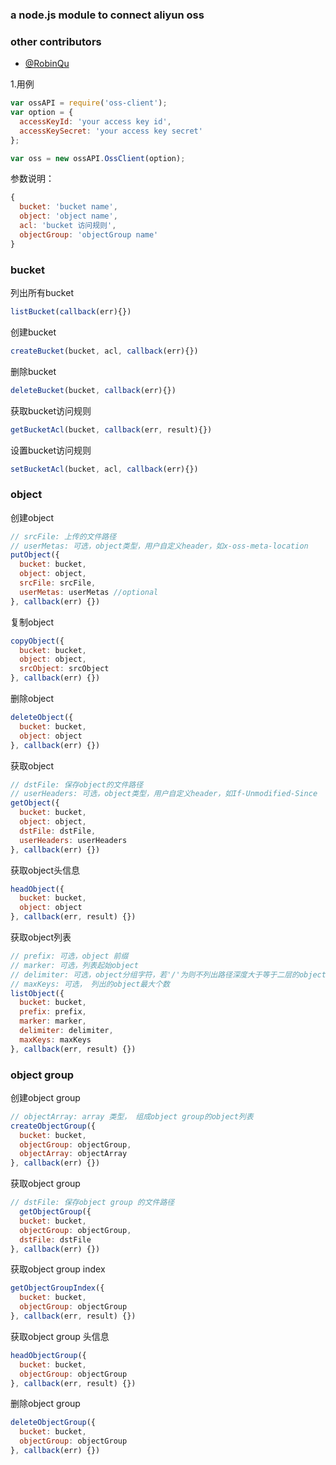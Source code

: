 ### a node.js module to connect aliyun oss

### other contributors
* [@RobinQu](https://github.com/RobinQu)

1.用例
```js
var ossAPI = require('oss-client');
var option = {
  accessKeyId: 'your access key id',
  accessKeySecret: 'your access key secret'
};

var oss = new ossAPI.OssClient(option);
```

参数说明：
```js
{
  bucket: 'bucket name',
  object: 'object name',
  acl: 'bucket 访问规则',
  objectGroup: 'objectGroup name'
}
```

### bucket

列出所有bucket
```js
listBucket(callback(err){})
```

创建bucket
```js
createBucket(bucket, acl, callback(err){})
```

删除bucket
```js
deleteBucket(bucket, callback(err){})
```

获取bucket访问规则
```js
getBucketAcl(bucket, callback(err, result){})
```

设置bucket访问规则
```js
setBucketAcl(bucket, acl, callback(err){})
```

### object

创建object
```js
// srcFile: 上传的文件路径
// userMetas: 可选，object类型，用户自定义header，如x-oss-meta-location
putObject({
  bucket: bucket,
  object: object,
  srcFile: srcFile,
  userMetas: userMetas //optional
}, callback(err) {})
```

复制object
```js
copyObject({
  bucket: bucket,
  object: object,
  srcObject: srcObject
}, callback(err) {})
```

删除object
```js
deleteObject({
  bucket: bucket,
  object: object
}, callback(err) {})
```

获取object
```js
// dstFile: 保存object的文件路径
// userHeaders: 可选，object类型，用户自定义header，如If-Unmodified-Since
getObject({
  bucket: bucket,
  object: object,
  dstFile: dstFile,
  userHeaders: userHeaders
}, callback(err) {})
```

获取object头信息
```js
headObject({
  bucket: bucket,
  object: object
}, callback(err, result) {})
```

获取object列表
```js
// prefix: 可选，object 前缀
// marker: 可选，列表起始object
// delimiter: 可选，object分组字符，若'/'为则不列出路径深度大于等于二层的object。
// maxKeys: 可选， 列出的object最大个数
listObject({
  bucket: bucket,
  prefix: prefix,
  marker: marker,
  delimiter: delimiter,
  maxKeys: maxKeys
}, callback(err, result) {})
```

### object group

创建object group
```js
// objectArray: array 类型， 组成object group的object列表
createObjectGroup({
  bucket: bucket,
  objectGroup: objectGroup,
  objectArray: objectArray
}, callback(err) {})
```

获取object group
```js
// dstFile: 保存object group 的文件路径
  getObjectGroup({
  bucket: bucket,
  objectGroup: objectGroup,
  dstFile: dstFile
}, callback(err) {})
```

获取object group index
```js
getObjectGroupIndex({
  bucket: bucket,
  objectGroup: objectGroup
}, callback(err, result) {})
```

获取object group 头信息
```js
headObjectGroup({
  bucket: bucket,
  objectGroup: objectGroup
}, callback(err, result) {})
```

删除object group
```js
deleteObjectGroup({
  bucket: bucket,
  objectGroup: objectGroup
}, callback(err) {})
```
